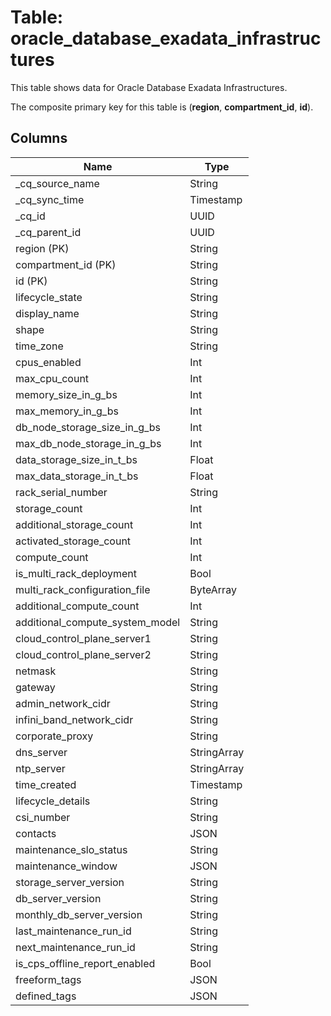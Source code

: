 # Table: oracle_database_exadata_infrastructures

This table shows data for Oracle Database Exadata Infrastructures.

The composite primary key for this table is (**region**, **compartment_id**, **id**).

## Columns

| Name          | Type          |
| ------------- | ------------- |
|_cq_source_name|String|
|_cq_sync_time|Timestamp|
|_cq_id|UUID|
|_cq_parent_id|UUID|
|region (PK)|String|
|compartment_id (PK)|String|
|id (PK)|String|
|lifecycle_state|String|
|display_name|String|
|shape|String|
|time_zone|String|
|cpus_enabled|Int|
|max_cpu_count|Int|
|memory_size_in_g_bs|Int|
|max_memory_in_g_bs|Int|
|db_node_storage_size_in_g_bs|Int|
|max_db_node_storage_in_g_bs|Int|
|data_storage_size_in_t_bs|Float|
|max_data_storage_in_t_bs|Float|
|rack_serial_number|String|
|storage_count|Int|
|additional_storage_count|Int|
|activated_storage_count|Int|
|compute_count|Int|
|is_multi_rack_deployment|Bool|
|multi_rack_configuration_file|ByteArray|
|additional_compute_count|Int|
|additional_compute_system_model|String|
|cloud_control_plane_server1|String|
|cloud_control_plane_server2|String|
|netmask|String|
|gateway|String|
|admin_network_cidr|String|
|infini_band_network_cidr|String|
|corporate_proxy|String|
|dns_server|StringArray|
|ntp_server|StringArray|
|time_created|Timestamp|
|lifecycle_details|String|
|csi_number|String|
|contacts|JSON|
|maintenance_slo_status|String|
|maintenance_window|JSON|
|storage_server_version|String|
|db_server_version|String|
|monthly_db_server_version|String|
|last_maintenance_run_id|String|
|next_maintenance_run_id|String|
|is_cps_offline_report_enabled|Bool|
|freeform_tags|JSON|
|defined_tags|JSON|